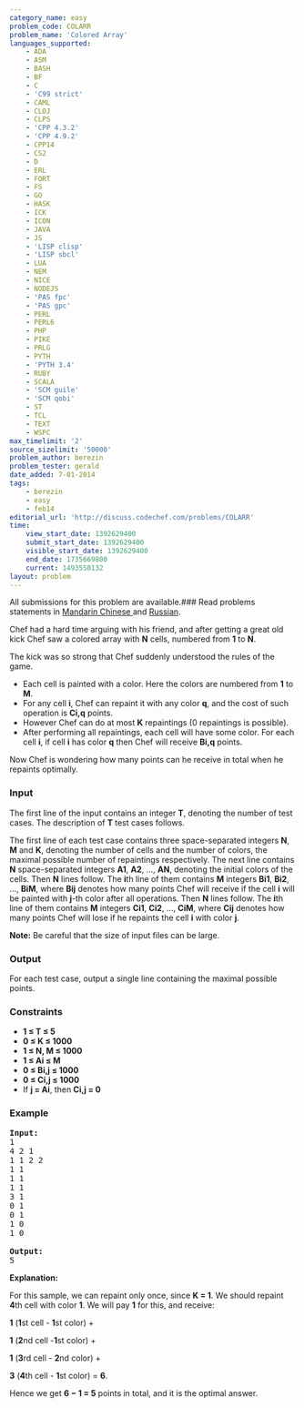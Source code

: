```yaml
---
category_name: easy
problem_code: COLARR
problem_name: 'Colored Array'
languages_supported:
    - ADA
    - ASM
    - BASH
    - BF
    - C
    - 'C99 strict'
    - CAML
    - CLOJ
    - CLPS
    - 'CPP 4.3.2'
    - 'CPP 4.9.2'
    - CPP14
    - CS2
    - D
    - ERL
    - FORT
    - FS
    - GO
    - HASK
    - ICK
    - ICON
    - JAVA
    - JS
    - 'LISP clisp'
    - 'LISP sbcl'
    - LUA
    - NEM
    - NICE
    - NODEJS
    - 'PAS fpc'
    - 'PAS gpc'
    - PERL
    - PERL6
    - PHP
    - PIKE
    - PRLG
    - PYTH
    - 'PYTH 3.4'
    - RUBY
    - SCALA
    - 'SCM guile'
    - 'SCM qobi'
    - ST
    - TCL
    - TEXT
    - WSPC
max_timelimit: '2'
source_sizelimit: '50000'
problem_author: berezin
problem_tester: gerald
date_added: 7-01-2014
tags:
    - berezin
    - easy
    - feb14
editorial_url: 'http://discuss.codechef.com/problems/COLARR'
time:
    view_start_date: 1392629400
    submit_start_date: 1392629400
    visible_start_date: 1392629400
    end_date: 1735669800
    current: 1493558132
layout: problem
---
```

All submissions for this problem are available.###  Read problems statements in [Mandarin Chinese ](http://www.codechef.com/download/translated/FEB14/mandarin/COLARR.pdf) and [Russian](http://www.codechef.com/download/translated/FEB14/russian/COLARR.pdf).

Chef had a hard time arguing with his friend, and after getting a great old kick Chef saw a colored array with **N** cells, numbered from **1** to **N**.

The kick was so strong that Chef suddenly understood the rules of the game.

- Each cell is painted with a color. Here the colors are numbered from **1** to **M**.
- For any cell **i**, Chef can repaint it with any color **q**, and the cost of such operation is **Ci,q** points.
- However Chef can do at most **K** repaintings (0 repaintings is possible).
- After performing all repaintings, each cell will have some color. For each cell **i**, if cell **i** has color **q** then Chef will receive **Bi,q** points.

Now Chef is wondering how many points can he receive in total when he repaints optimally.

### Input

The first line of the input contains an integer **T**, denoting the number of test cases. The description of **T** test cases follows.

The first line of each test case contains three space-separated integers **N**, **M** and **K**, denoting the number of cells and the number of colors, the maximal possible number of repaintings respectively. The next line contains **N** space-separated integers **A1**, **A2**, ..., **AN**, denoting the initial colors of the cells. Then **N** lines follow. The **i**th line of them contains **M** integers **Bi1**, **Bi2**, ..., **BiM**, where **Bij** denotes how many points Chef will receive if the cell **i** will be painted with **j**-th color after all operations. Then **N** lines follow. The **i**th line of them contains **M** integers **Ci1**, **Ci2**, ..., **CiM**, where **Cij** denotes how many points Chef will lose if he repaints the cell **i** with color **j**.

**Note:** Be careful that the size of input files can be large.

### Output

For each test case, output a single line containing the maximal possible points.

### Constraints

- **1 ≤ T ≤ 5**
- **0 ≤ K ≤ 1000**
- **1 ≤ N, M ≤ 1000**
- **1 ≤ Ai ≤ M**
- **0 ≤ Bi,j ≤ 1000**
- **0 ≤ Ci,j ≤ 1000**
- If **j = Ai**, then **Ci,j = 0**

### Example

<pre><b>Input:</b>
1
4 2 1
1 1 2 2
1 1
1 1
1 1
3 1
0 1
0 1
1 0
1 0

<b>Output:</b>
5
</pre>
**Explanation:**

 For this sample, we can repaint only once, since **K = 1**. We should repaint **4**th cell with color **1**. We will pay **1** for this, and receive:

**1** (**1**st cell - **1**st color) + 

**1** (**2**nd cell -**1**st color) + 

**1** (**3**rd cell - **2**nd color) + 

**3** (**4**th cell - **1**st color) = **6**.

Hence we get **6 − 1 = 5** points in total, and it is the optimal answer.
